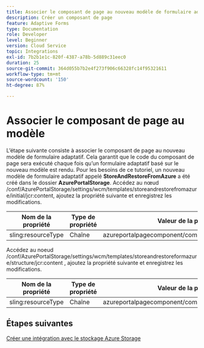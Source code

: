 ```yaml
---
title: Associer le composant de page au nouveau modèle de formulaire adaptatif
description: Créer un composant de page
feature: Adaptive Forms
type: Documentation
role: Developer
level: Beginner
version: Cloud Service
topic: Integrations
exl-id: 7b2b1e1c-820f-4387-a78b-5d889c31eec0
duration: 25
source-git-commit: 364d055b7b2e4f273f906c66328fc14f95321611
workflow-type: tm+mt
source-wordcount: '150'
ht-degree: 87%

---
```


# Associer le composant de page au modèle

L’étape suivante consiste à associer le composant de page au nouveau modèle de formulaire adaptatif. Cela garantit que le code du composant de page sera exécuté chaque fois qu’un formulaire adaptatif basé sur le nouveau modèle est rendu. Pour les besoins de ce tutoriel, un nouveau modèle de formulaire adaptatif appelé **StoreAndRestoreFromAzure** a été créé dans le dossier **AzurePortalStorage**.
Accédez au nœud /conf/AzurePortalStorage/settings/wcm/templates/storeandrestorefromazure/initial/jcr:content, ajoutez la propriété suivante et enregistrez les modifications.

| **Nom de la propriété** | **Type de propriété** | **Valeur de la propriété** |
|--------------------|-------------------|-------------------------------------------------------|
| sling:resourceType | Chaîne | azureportalpagecomponent/component/page/storeandfetch |

Accédez au noeud /conf/AzurePortalStorage/settings/wcm/templates/storeandrestoreformazure/structure/jcr:content , ajoutez la propriété suivante et enregistrez les modifications.

| **Nom de la propriété** | **Type de propriété** | **Valeur de la propriété** |
|--------------------|-------------------|-------------------------------------------------------|
| sling:resourceType | Chaîne | azureportalpagecomponent/component/page/storeandfetch |


## Étapes suivantes

[Créer une intégration avec le stockage Azure Storage](./create-fdm.md)
